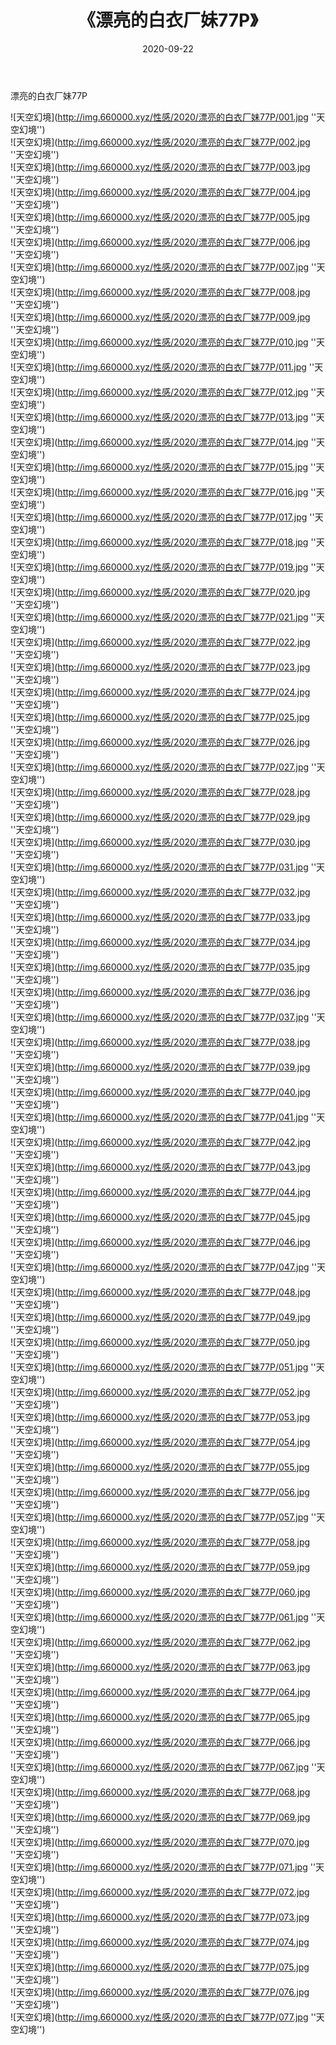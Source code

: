﻿---
layout: post
title:  《漂亮的白衣厂妹77P》
date:   2020-09-22
img: http://img.660000.xyz/性感/2020/漂亮的白衣厂妹77P/000.jpg
categories: [美女, 性感, 泳衣]
---

漂亮的白衣厂妹77P



![天空幻境](http://img.660000.xyz/性感/2020/漂亮的白衣厂妹77P/001.jpg ''天空幻境'') <br>
![天空幻境](http://img.660000.xyz/性感/2020/漂亮的白衣厂妹77P/002.jpg ''天空幻境'') <br>
![天空幻境](http://img.660000.xyz/性感/2020/漂亮的白衣厂妹77P/003.jpg ''天空幻境'') <br>
![天空幻境](http://img.660000.xyz/性感/2020/漂亮的白衣厂妹77P/004.jpg ''天空幻境'') <br>
![天空幻境](http://img.660000.xyz/性感/2020/漂亮的白衣厂妹77P/005.jpg ''天空幻境'') <br>
![天空幻境](http://img.660000.xyz/性感/2020/漂亮的白衣厂妹77P/006.jpg ''天空幻境'') <br>
![天空幻境](http://img.660000.xyz/性感/2020/漂亮的白衣厂妹77P/007.jpg ''天空幻境'') <br>
![天空幻境](http://img.660000.xyz/性感/2020/漂亮的白衣厂妹77P/008.jpg ''天空幻境'') <br>
![天空幻境](http://img.660000.xyz/性感/2020/漂亮的白衣厂妹77P/009.jpg ''天空幻境'') <br>
![天空幻境](http://img.660000.xyz/性感/2020/漂亮的白衣厂妹77P/010.jpg ''天空幻境'') <br>
![天空幻境](http://img.660000.xyz/性感/2020/漂亮的白衣厂妹77P/011.jpg ''天空幻境'') <br>
![天空幻境](http://img.660000.xyz/性感/2020/漂亮的白衣厂妹77P/012.jpg ''天空幻境'') <br>
![天空幻境](http://img.660000.xyz/性感/2020/漂亮的白衣厂妹77P/013.jpg ''天空幻境'') <br>
![天空幻境](http://img.660000.xyz/性感/2020/漂亮的白衣厂妹77P/014.jpg ''天空幻境'') <br>
![天空幻境](http://img.660000.xyz/性感/2020/漂亮的白衣厂妹77P/015.jpg ''天空幻境'') <br>
![天空幻境](http://img.660000.xyz/性感/2020/漂亮的白衣厂妹77P/016.jpg ''天空幻境'') <br>
![天空幻境](http://img.660000.xyz/性感/2020/漂亮的白衣厂妹77P/017.jpg ''天空幻境'') <br>
![天空幻境](http://img.660000.xyz/性感/2020/漂亮的白衣厂妹77P/018.jpg ''天空幻境'') <br>
![天空幻境](http://img.660000.xyz/性感/2020/漂亮的白衣厂妹77P/019.jpg ''天空幻境'') <br>
![天空幻境](http://img.660000.xyz/性感/2020/漂亮的白衣厂妹77P/020.jpg ''天空幻境'') <br>
![天空幻境](http://img.660000.xyz/性感/2020/漂亮的白衣厂妹77P/021.jpg ''天空幻境'') <br>
![天空幻境](http://img.660000.xyz/性感/2020/漂亮的白衣厂妹77P/022.jpg ''天空幻境'') <br>
![天空幻境](http://img.660000.xyz/性感/2020/漂亮的白衣厂妹77P/023.jpg ''天空幻境'') <br>
![天空幻境](http://img.660000.xyz/性感/2020/漂亮的白衣厂妹77P/024.jpg ''天空幻境'') <br>
![天空幻境](http://img.660000.xyz/性感/2020/漂亮的白衣厂妹77P/025.jpg ''天空幻境'') <br>
![天空幻境](http://img.660000.xyz/性感/2020/漂亮的白衣厂妹77P/026.jpg ''天空幻境'') <br>
![天空幻境](http://img.660000.xyz/性感/2020/漂亮的白衣厂妹77P/027.jpg ''天空幻境'') <br>
![天空幻境](http://img.660000.xyz/性感/2020/漂亮的白衣厂妹77P/028.jpg ''天空幻境'') <br>
![天空幻境](http://img.660000.xyz/性感/2020/漂亮的白衣厂妹77P/029.jpg ''天空幻境'') <br>
![天空幻境](http://img.660000.xyz/性感/2020/漂亮的白衣厂妹77P/030.jpg ''天空幻境'') <br>
![天空幻境](http://img.660000.xyz/性感/2020/漂亮的白衣厂妹77P/031.jpg ''天空幻境'') <br>
![天空幻境](http://img.660000.xyz/性感/2020/漂亮的白衣厂妹77P/032.jpg ''天空幻境'') <br>
![天空幻境](http://img.660000.xyz/性感/2020/漂亮的白衣厂妹77P/033.jpg ''天空幻境'') <br>
![天空幻境](http://img.660000.xyz/性感/2020/漂亮的白衣厂妹77P/034.jpg ''天空幻境'') <br>
![天空幻境](http://img.660000.xyz/性感/2020/漂亮的白衣厂妹77P/035.jpg ''天空幻境'') <br>
![天空幻境](http://img.660000.xyz/性感/2020/漂亮的白衣厂妹77P/036.jpg ''天空幻境'') <br>
![天空幻境](http://img.660000.xyz/性感/2020/漂亮的白衣厂妹77P/037.jpg ''天空幻境'') <br>
![天空幻境](http://img.660000.xyz/性感/2020/漂亮的白衣厂妹77P/038.jpg ''天空幻境'') <br>
![天空幻境](http://img.660000.xyz/性感/2020/漂亮的白衣厂妹77P/039.jpg ''天空幻境'') <br>
![天空幻境](http://img.660000.xyz/性感/2020/漂亮的白衣厂妹77P/040.jpg ''天空幻境'') <br>
![天空幻境](http://img.660000.xyz/性感/2020/漂亮的白衣厂妹77P/041.jpg ''天空幻境'') <br>
![天空幻境](http://img.660000.xyz/性感/2020/漂亮的白衣厂妹77P/042.jpg ''天空幻境'') <br>
![天空幻境](http://img.660000.xyz/性感/2020/漂亮的白衣厂妹77P/043.jpg ''天空幻境'') <br>
![天空幻境](http://img.660000.xyz/性感/2020/漂亮的白衣厂妹77P/044.jpg ''天空幻境'') <br>
![天空幻境](http://img.660000.xyz/性感/2020/漂亮的白衣厂妹77P/045.jpg ''天空幻境'') <br>
![天空幻境](http://img.660000.xyz/性感/2020/漂亮的白衣厂妹77P/046.jpg ''天空幻境'') <br>
![天空幻境](http://img.660000.xyz/性感/2020/漂亮的白衣厂妹77P/047.jpg ''天空幻境'') <br>
![天空幻境](http://img.660000.xyz/性感/2020/漂亮的白衣厂妹77P/048.jpg ''天空幻境'') <br>
![天空幻境](http://img.660000.xyz/性感/2020/漂亮的白衣厂妹77P/049.jpg ''天空幻境'') <br>
![天空幻境](http://img.660000.xyz/性感/2020/漂亮的白衣厂妹77P/050.jpg ''天空幻境'') <br>
![天空幻境](http://img.660000.xyz/性感/2020/漂亮的白衣厂妹77P/051.jpg ''天空幻境'') <br>
![天空幻境](http://img.660000.xyz/性感/2020/漂亮的白衣厂妹77P/052.jpg ''天空幻境'') <br>
![天空幻境](http://img.660000.xyz/性感/2020/漂亮的白衣厂妹77P/053.jpg ''天空幻境'') <br>
![天空幻境](http://img.660000.xyz/性感/2020/漂亮的白衣厂妹77P/054.jpg ''天空幻境'') <br>
![天空幻境](http://img.660000.xyz/性感/2020/漂亮的白衣厂妹77P/055.jpg ''天空幻境'') <br>
![天空幻境](http://img.660000.xyz/性感/2020/漂亮的白衣厂妹77P/056.jpg ''天空幻境'') <br>
![天空幻境](http://img.660000.xyz/性感/2020/漂亮的白衣厂妹77P/057.jpg ''天空幻境'') <br>
![天空幻境](http://img.660000.xyz/性感/2020/漂亮的白衣厂妹77P/058.jpg ''天空幻境'') <br>
![天空幻境](http://img.660000.xyz/性感/2020/漂亮的白衣厂妹77P/059.jpg ''天空幻境'') <br>
![天空幻境](http://img.660000.xyz/性感/2020/漂亮的白衣厂妹77P/060.jpg ''天空幻境'') <br>
![天空幻境](http://img.660000.xyz/性感/2020/漂亮的白衣厂妹77P/061.jpg ''天空幻境'') <br>
![天空幻境](http://img.660000.xyz/性感/2020/漂亮的白衣厂妹77P/062.jpg ''天空幻境'') <br>
![天空幻境](http://img.660000.xyz/性感/2020/漂亮的白衣厂妹77P/063.jpg ''天空幻境'') <br>
![天空幻境](http://img.660000.xyz/性感/2020/漂亮的白衣厂妹77P/064.jpg ''天空幻境'') <br>
![天空幻境](http://img.660000.xyz/性感/2020/漂亮的白衣厂妹77P/065.jpg ''天空幻境'') <br>
![天空幻境](http://img.660000.xyz/性感/2020/漂亮的白衣厂妹77P/066.jpg ''天空幻境'') <br>
![天空幻境](http://img.660000.xyz/性感/2020/漂亮的白衣厂妹77P/067.jpg ''天空幻境'') <br>
![天空幻境](http://img.660000.xyz/性感/2020/漂亮的白衣厂妹77P/068.jpg ''天空幻境'') <br>
![天空幻境](http://img.660000.xyz/性感/2020/漂亮的白衣厂妹77P/069.jpg ''天空幻境'') <br>
![天空幻境](http://img.660000.xyz/性感/2020/漂亮的白衣厂妹77P/070.jpg ''天空幻境'') <br>
![天空幻境](http://img.660000.xyz/性感/2020/漂亮的白衣厂妹77P/071.jpg ''天空幻境'') <br>
![天空幻境](http://img.660000.xyz/性感/2020/漂亮的白衣厂妹77P/072.jpg ''天空幻境'') <br>
![天空幻境](http://img.660000.xyz/性感/2020/漂亮的白衣厂妹77P/073.jpg ''天空幻境'') <br>
![天空幻境](http://img.660000.xyz/性感/2020/漂亮的白衣厂妹77P/074.jpg ''天空幻境'') <br>
![天空幻境](http://img.660000.xyz/性感/2020/漂亮的白衣厂妹77P/075.jpg ''天空幻境'') <br>
![天空幻境](http://img.660000.xyz/性感/2020/漂亮的白衣厂妹77P/076.jpg ''天空幻境'') <br>
![天空幻境](http://img.660000.xyz/性感/2020/漂亮的白衣厂妹77P/077.jpg ''天空幻境'') <br>